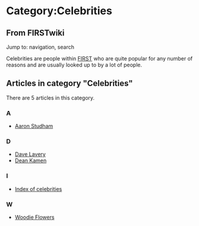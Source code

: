 # Category:Celebrities

## From FIRSTwiki

Jump to: navigation, search

Celebrities are people within [FIRST](first) who are quite popular for any number of reasons and are usually looked up to by a lot of people.

## Articles in category "Celebrities"

There are 5 articles in this category.

### A

- [Aaron Studham](Aaron_Studham "Aaron Studham")

### D

- [Dave Lavery](Dave_Lavery "Dave Lavery")
- [Dean Kamen](dean-kamen)

### I

- [Index of celebrities](Index_of_celebrities "Index of celebrities")

### W

- [Woodie Flowers](woodie-flowers)
